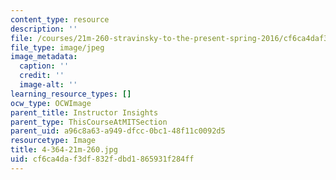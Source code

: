 ```yaml
---
content_type: resource
description: ''
file: /courses/21m-260-stravinsky-to-the-present-spring-2016/cf6ca4daf3df832fdbd1865931f284ff_4-364-21m-260.jpg
file_type: image/jpeg
image_metadata:
  caption: ''
  credit: ''
  image-alt: ''
learning_resource_types: []
ocw_type: OCWImage
parent_title: Instructor Insights
parent_type: ThisCourseAtMITSection
parent_uid: a96c8a63-a949-dfcc-0bc1-48f11c0092d5
resourcetype: Image
title: 4-364-21m-260.jpg
uid: cf6ca4da-f3df-832f-dbd1-865931f284ff
---
```

